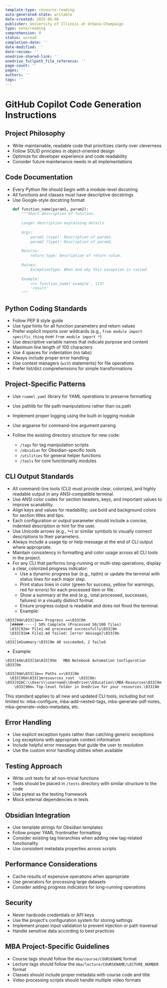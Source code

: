 ```yaml
---
template-type: resource-reading
auto-generated-state: writable
date-created: 2025-06-06
publisher: University of Illinois at Urbana-Champaign
type: note/reading
comprehension: 0
status: unread
completion-date: ''
date-modified: ''
date-review: ''
onedrive-shared-link: ''
onedrive_fullpath_file_reference: ''
page-count: ''
pages: ''
authors: ''
tags: ''
---
```


# GitHub Copilot Code Generation Instructions

## Project Philosophy
- Write maintainable, readable code that prioritizes clarity over cleverness
- Follow SOLID principles in object-oriented design
- Optimize for developer experience and code readability
- Consider future maintenance needs in all implementations

## Code Documentation
- Every Python file should begin with a module-level docstring
- All functions and classes must have descriptive docstrings
- Use Google-style docstring format:
  ```python
  def function_name(param1, param2):
      """Short description of function.
      
      Longer description explaining details.
      
      Args:
          param1 (type): Description of param1.
          param2 (type): Description of param2.
          
      Returns:
          return_type: Description of return value.
          
      Raises:
          ExceptionType: When and why this exception is raised.
          
      Example:
          >>> function_name('example', 123)
          'result'
      """
  ```

## Python Coding Standards
- Follow PEP 8 style guide
- Use type hints for all function parameters and return values
- Prefer explicit imports over wildcards (e.g., `from module import specific_thing` over `from module import *`)
- Use descriptive variable names that indicate purpose and content
- Maximum line length of 100 characters
- Use 4 spaces for indentation (no tabs)
- Always include proper error handling
- Use context managers (`with` statements) for file operations
- Prefer list/dict comprehensions for simple transformations

## Project-Specific Patterns
- Use `ruamel.yaml` library for YAML operations to preserve formatting
- Use pathlib for file path manipulations rather than os.path
- Implement proper logging using the built-in logging module
- Use argparse for command-line argument parsing
- Follow the existing directory structure for new code:

  - `/tags` for tag manipulation scripts
  - `/obsidian` for Obsidian-specific tools
  - `/utilities` for general helper functions
  - `/tools` for core functionality modules

## CLI Output Standards
- All command-line tools (CLI) must provide clear, colorized, and highly readable output in any ANSI-compatible terminal.
- Use ANSI color codes for section headers, keys, and important values to improve scanability.
- Align keys and values for readability; use bold and background colors for section titles and tips.
- Each configuration or output parameter should include a concise, indented description or hint for the user.
- Use Unicode arrows (e.g., ↳) or similar symbols to visually connect descriptions to their parameters.
- Always include a usage tip or help message at the end of CLI output where appropriate.
- Maintain consistency in formatting and color usage across all CLI tools in the project.
- For any CLI that performs long-running or multi-step operations, display a clear, colorized progress indicator:
  - Use a dynamic progress bar (e.g., tqdm) or update the terminal with status lines for each major step.
  - Print status lines in color (green for success, yellow for warnings, red for errors) for each processed item or file.
  - Show a summary at the end (e.g., total processed, successes, failures) in a visually distinct format.
  - Ensure progress output is readable and does not flood the terminal.
  - Example:

```text
\033[94m\033[1m== Progress ==\033[0m
  [#####-----] 50% Complete (Processed 50/100 files)
  \033[92m✔ File1.md processed successfully\033[0m
  \033[91m✖ File2.md failed: [error message]\033[0m
  ...
\033[1mSummary:\033[0m 48 succeeded, 2 failed
```
- Example:

```text
\033[44m\033[1m\033[95m   MBA Notebook Automation Configuration   \033[0m

\033[94m\033[1m== Paths ==\033[0m
  \033[96m\033[1mresources_root  \033[0m: \033[92mC:\\Users\\username\\OneDrive\\Education\\MBA-Resources\033[0m
    \033[90m↳ Top-level folder in OneDrive for your resources.\033[0m
```

This standard applies to all new and updated CLI tools, including but not limited to: mba-configure, mba-add-nested-tags, mba-generate-pdf-notes, mba-generate-video-metadata, etc.

## Error Handling
- Use explicit exception types rather than catching generic exceptions
- Log exceptions with appropriate context information
- Include helpful error messages that guide the user to resolution
- Use the custom error handling utilities when available

## Testing Approach
- Write unit tests for all non-trivial functions
- Tests should be placed in `/tests` directory with similar structure to the code
- Use pytest as the testing framework
- Mock external dependencies in tests

## Obsidian Integration
- Use template strings for Obsidian templates
- Follow proper YAML frontmatter formatting
- Consider existing tag hierarchies when adding new tag-related functionality
- Use consistent metadata properties across scripts

## Performance Considerations
- Cache results of expensive operations when appropriate
- Use generators for processing large datasets
- Consider adding progress indicators for long-running operations

## Security
- Never hardcode credentials or API keys
- Use the project's configuration system for storing settings
- Implement proper input validation to prevent injection or path traversal
- Handle sensitive data according to best practices

## MBA Project-Specific Guidelines
- Course tags should follow the `mba/course/COURSENAME` format
- Lecture tags should follow the `mba/lecture/COURSENAME/LECTURE_NUMBER` format
- Classes should include proper metadata with course code and title
- Video processing scripts should handle multiple video formats

